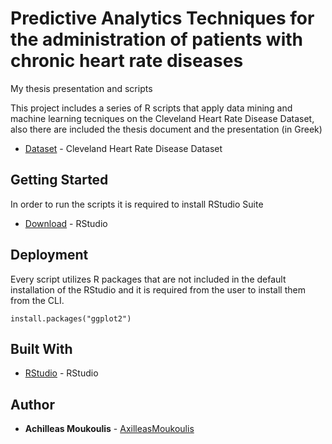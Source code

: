 # Predictive Analytics Techniques for the administration of patients with chronic heart rate diseases
My thesis presentation and scripts

This project includes a series of R scripts that apply data mining and machine learning tecniques on the Cleveland Heart Rate Disease Dataset, also there are included the thesis document and the presentation (in Greek)

* [Dataset](http://archive.ics.uci.edu/ml/datasets/heart+Disease) - Cleveland Heart Rate Disease Dataset

## Getting Started

In order to run the scripts it is required to install RStudio Suite

* [Download](https://www.rstudio.com/products/rstudio/download/) - RStudio

## Deployment

Every script utilizes R packages that are not included in the default installation of the RStudio and it is required from the user to install them from the CLI.

```
install.packages("ggplot2")
```

## Built With

* [RStudio](https://www.rstudio.com/) - RStudio

## Author

* **Achilleas Moukoulis** - [AxilleasMoukoulis](https://github.com/AxilleasMoukoulis)
